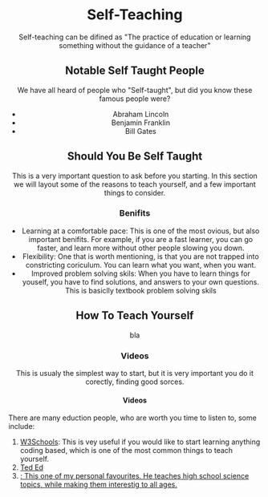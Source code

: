 <html lang="en">
<head>
    <meta charset="UTF-8">
    <meta name="viewport" content="width=device-width, initial-scale=1.0">
    <link rel="stylesheet" href="edit.css">
    <title>Document</title>
</head>
<body>
    <h1 align="center">Self-Teaching</h1>
    <p align="center">Self-teaching can be difined as "The practice of education or learning something without the guidance of a teacher"</p>
    <div id='tb'>
        <h2 align="center">Notable Self Taught People</h2>
        <p align="center">We have all heard of people who "Self-taught", but did you know these famous people were?</p>
        <ul align="center">
            <li>Abraham Lincoln</li>
            <li>Benjamin Franklin</li>
            <li>Bill Gates</li>
        </ul>
    </div>
    <p> </p>
    <div id='tb'>
        <h2 align="center">Should You Be Self Taught</h2>
        <p align="center">This is a very important question to ask before you starting. In this section we will layout some of the reasons to teach yourself, and a few important things to consider.</p>
        <p></p>
        <h3 align="center">Benifits</h3>
        <ul align="center">
            <li>Learning at a comfortable pace: This is one of the most ovious, but also important benifits. For example, if you are a fast learner, you can go faster, and learn more without other people slowing you down. </li>
            <li>Flexibility: One that is worth mentioning, is that you are not trapped into constricting coriculum. You can learn what you want, when you want.</li>
            <li>Improved problem solving skils: When you have to learn things for youself, you have to find solutions, and answers to your own questions. This is basiclly textbook problem solving skils</li>
        </ul>
    </div>
    <p> </p>
    <div id='tb'>
        <h2 align="center">How To Teach Yourself</h2>
        <p align="center">bla</p>
        <div id="subtb">
            <h3 align="center">Videos</h3>
            <p align="center">This is usualy the simplest way to start, but it is very important you do it corectly, finding good sorces.</p>
            <h4 align="center">Videos</h4>
            <p>There are many eduction people, who are worth you time to listen to, some include:</p>
            <ol>
                <li><a href="https://www.w3schools.com">W3Schools</a>: This is vey useful if you would like to start learning anything coding based, which is one of the most common things to teach yourself.</li>
                <li><a href="https://ed.ted.com">Ted Ed</a></li>
                <li><a href="https://www.youtube.com/@MarkRober/videos>MarkRober's Youtube"</a>: This one of my personal favourites. He teaches high school science topics, while making them interestig to all ages.</li>
            </ol>
        </div>
    </div>
</body>
</html>
